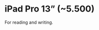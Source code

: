 # iPad Pro 13” (~5.500)
For reading and writing.

<!-- #opportunity/spend -->

<!-- {BearID:9E1372C9-481D-4A20-BE6C-23173248D125-17399-00000060835E8C87} -->
